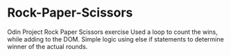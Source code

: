 # Rock-Paper-Scissors
Odin Project Rock Paper Scissors exercise
Used a loop to count the wins, while adding to the DOM.
Simple logic using else if statements to determine winner of the actual rounds.
